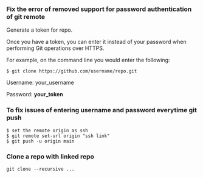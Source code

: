 ### Fix the error of removed support for password authentication of git remote

Generate a token for repo.

Once you have a token, you can enter it instead of your password when performing Git operations over HTTPS.

For example, on the command line you would enter the following:

    $ git clone https://github.com/username/repo.git
Username: your_username

Password: **your_token**

### To fix issues of entering username and password everytime git push

    $ set the remote origin as ssh
    $ git remote set-url origin "ssh link" 
    $ git push -u origin main

### Clone a repo with linked repo

    git clone --recursive ...
    
   
